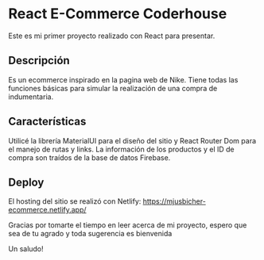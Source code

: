 <h1>React E-Commerce Coderhouse</h1>

Este es mi primer proyecto realizado con React para presentar.

<h2>Descripción</h2>

Es un ecommerce inspirado en la pagina web de Nike. Tiene todas las funciones básicas para simular la realización de una compra de indumentaria.

<h2>Características</h2>

Utilicé la librería MaterialUI para el diseño del sitio y React Router Dom para el manejo de rutas y links.
La información de los productos y el ID de compra son traídos de la base de datos Firebase.

<h2>Deploy</h2>

El hosting del sitio se realizó con Netlify: https://mjusbicher-ecommerce.netlify.app/


Gracias por tomarte el tiempo en leer acerca de mi proyecto, espero que sea de tu agrado y toda sugerencia es bienvenida

Un saludo!




